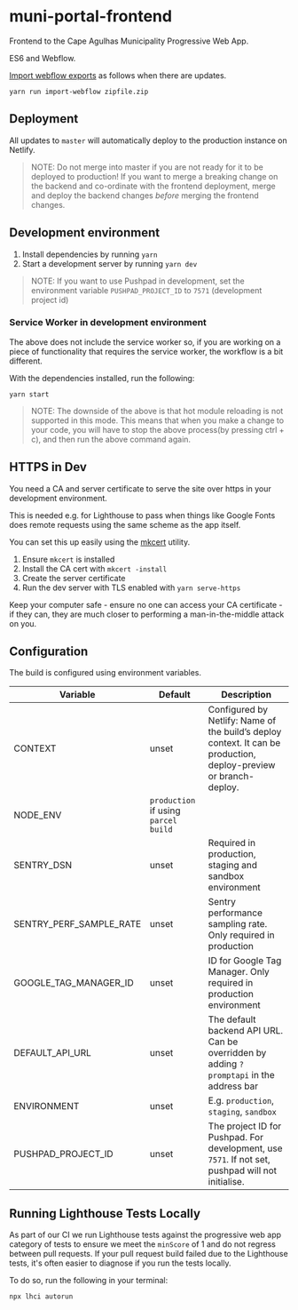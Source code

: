 # muni-portal-frontend

Frontend to the Cape Agulhas Municipality Progressive Web App.

ES6 and Webflow.

[Import webflow exports](https://www.npmjs.com/package/import-webflow-export) as follows when there are updates.

    yarn run import-webflow zipfile.zip


## Deployment 

All updates to `master` will automatically deploy to the production instance on Netlify.

> NOTE: Do not merge into master if you are not ready for it to be deployed to production! 
If you want to merge a breaking change on the backend and co-ordinate with the frontend deployment, 
merge and deploy the backend changes _before_ merging the frontend changes.

## Development environment

1. Install dependencies by running `yarn`
2. Start a development server by running `yarn dev`

> NOTE: If you want to use Pushpad in development, set the environment variable `PUSHPAD_PROJECT_ID` to `7571` (development project id)

### Service Worker in development environment

The above does not include the service worker so, if you are working on a piece of functionality that requires the service worker, the workflow is a bit different.

With the dependencies installed, run the following:

```
yarn start
```

> NOTE: The downside of the above is that hot module reloading is not supported in this mode. This means that when you make a change to your code, you will have to stop the above process(by pressing ctrl + c), and then run the above command again.

## HTTPS in Dev

You need a CA and server certificate to serve the site over https in your
development environment.

This is needed e.g. for Lighthouse to pass when things like Google Fonts
does remote requests using the same scheme as the app itself.

You can set this up easily using the [mkcert](https://mkcert.org/) utility.

1. Ensure `mkcert` is installed
2. Install the CA cert with `mkcert -install`
3. Create the server certificate
4. Run the dev server with TLS enabled with `yarn serve-https`

Keep your computer safe - ensure no one can access your CA certificate - if they
can, they are much closer to performing a man-in-the-middle attack on you.

## Configuration

The build is configured using environment variables.

| Variable                | Default                              | Description                                                                                                                                                      |
| ----------------------- | ------------------------------------ | ---------------------------------------------------------------------------------------------------------------------------------------------------------------- |
| CONTEXT                 | unset                                | Configured by Netlify: Name of the build’s deploy context. It can be production, deploy-preview or branch-deploy.                                                |
| NODE_ENV                | `production` if using `parcel build` |                                                                                                                                                                  |
| SENTRY_DSN              | unset                                | Required in production, staging and sandbox environment                                                                                                                          |
| SENTRY_PERF_SAMPLE_RATE | unset                                | Sentry performance sampling rate. Only required in production
| GOOGLE_TAG_MANAGER_ID   | unset                                | ID for Google Tag Manager. Only required in production environment                                                                                                                          |
| DEFAULT_API_URL         | unset                                | The default backend API URL. Can be overridden by adding `?promptapi` in the address bar 
| ENVIRONMENT             | unset                                | E.g. `production`, `staging`, `sandbox`
| PUSHPAD_PROJECT_ID      | unset                                | The project ID for Pushpad. For development, use `7571`. If not set, pushpad will not initialise. 

## Running Lighthouse Tests Locally

As part of our CI we run Lighthouse tests against the progressive web app category of tests to ensure we meet the `minScore` of 1 and do not regress between pull requests. If your pull request build failed due to the Lighthouse tests, it's often easier to diagnose if you run the tests locally.

To do so, run the following in your terminal:

```
npx lhci autorun
```
